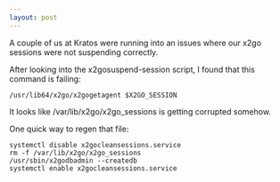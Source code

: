 ```yaml
---
layout: post
---
```


A couple of us at Kratos were running into an issues where our x2go sessions were not suspending correctly.

After looking into the x2gosuspend-session script, I found that this command is failing:

```
/usr/lib64/x2go/x2gogetagent $X2GO_SESSION
```

It looks like /var/lib/x2go/x2go\_sessions is getting corrupted somehow.

One quick way to regen that file:
```
systemctl disable x2gocleansessions.service
rm -f /var/lib/x2go/x2go_sessions
/usr/sbin/x2godbadmin --createdb
systemctl enable x2gocleansessions.service
```
